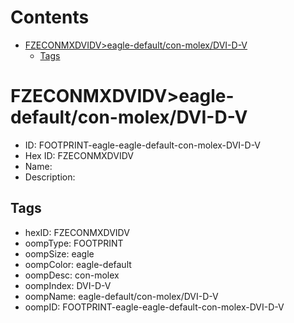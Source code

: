 



Contents
========

* [FZECONMXDVIDV>eagle-default/con-molex/DVI-D-V](#fzeconmxdvidveagle-defaultcon-molexdvi-d-v)
	* [Tags](#tags)

# FZECONMXDVIDV>eagle-default/con-molex/DVI-D-V

- ID: FOOTPRINT-eagle-eagle-default-con-molex-DVI-D-V
- Hex ID: FZECONMXDVIDV
- Name: 
- Description: 

## Tags

- hexID: FZECONMXDVIDV
- oompType: FOOTPRINT
- oompSize: eagle
- oompColor: eagle-default
- oompDesc: con-molex
- oompIndex: DVI-D-V
- oompName: eagle-default/con-molex/DVI-D-V
- oompID: FOOTPRINT-eagle-eagle-default-con-molex-DVI-D-V
